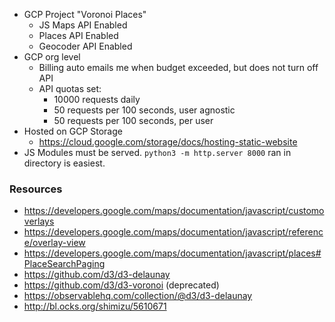 * GCP Project "Voronoi Places"
  * JS Maps API Enabled
  * Places API Enabled
  * Geocoder API Enabled
* GCP org level
  * Billing auto emails me when budget exceeded, but does not turn off API
  * API quotas set:
    * 10000 requests daily
    * 50 requests per 100 seconds, user agnostic
    * 50 requests per 100 seconds, per user
* Hosted on GCP Storage
  * https://cloud.google.com/storage/docs/hosting-static-website
* JS Modules must be served. `python3 -m http.server 8000` ran in directory is easiest.

### Resources
 * https://developers.google.com/maps/documentation/javascript/customoverlays
 * https://developers.google.com/maps/documentation/javascript/reference/overlay-view
 * https://developers.google.com/maps/documentation/javascript/places#PlaceSearchPaging
 * https://github.com/d3/d3-delaunay
 * https://github.com/d3/d3-voronoi (deprecated)
 * https://observablehq.com/collection/@d3/d3-delaunay
 * http://bl.ocks.org/shimizu/5610671